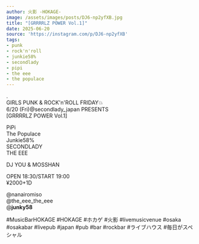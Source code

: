 ```yaml
---
author: 火影 -HOKAGE-
image: /assets/images/posts/DJ6-np2yfXB.jpg
title: "[GRRRRLZ POWER Vol.1]"
date: 2025-06-20
source: 'https://instagram.com/p/DJ6-np2yfXB'
tags:
- punk
- rock'n'roll
- junkie58%
- secondlady
- pipi
- the eee
- the populace
---
```

.<br>
GIRLS PUNK & ROCK'n'ROLL FRIDAY💥<br>
6/20 (Fri)@secondlady_japan PRESENTS<br>
[GRRRRLZ POWER Vol.1]

PiPi<br>
The Populace<br>
Junkie58%<br>
SECONDLADY<br>
THE EEE

DJ YOU & MOSSHAN

OPEN 18:30/START 19:00<br>
¥2000+1D

@nanairomiso <br>
@the_eee_the_eee <br>
@__junky58__ 

#MusicBarHOKAGE #HOKAGE #ホカゲ #火影 #livemusicvenue #osaka #osakabar #livepub #japan #pub #bar #rockbar #ライブハウス #毎日がスペシャル